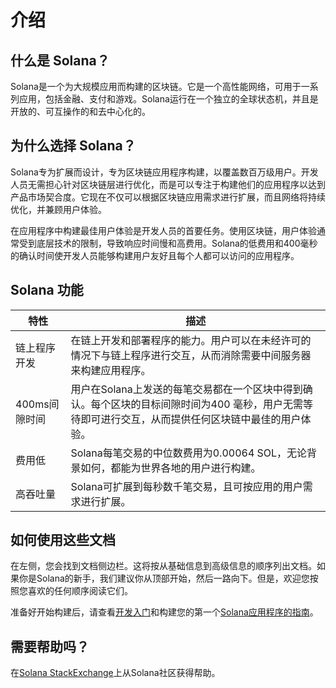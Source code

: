 # 介绍
## 什么是 Solana？
Solana是一个为大规模应用而构建的区块链。它是一个高性能网络，可用于一系列应用，包括金融、支付和游戏。Solana运行在一个独立的全球状态机，并且是开放的、可互操作的和去中心化的。

## 为什么选择 Solana？
Solana专为扩展而设计，专为区块链应用程序构建，以覆盖数百万级用户。开发人员无需担心针对区块链层进行优化，而是可以专注于构建他们的应用程序以达到产品市场契合度。它现在不仅可以根据区块链应用需求进行扩展，而且网络将持续优化，并兼顾用户体验。

在应用程序中构建最佳用户体验是开发人员的首要任务。使用区块链，用户体验通常受到底层技术的限制，导致响应时间慢和高费用。Solana的低费用和400毫秒的确认时间使开发人员能够构建用户友好且每个人都可以访问的应用程序。

## Solana 功能
| 特性        | 描述                                                                              |  
|-----------|---------------------------------------------------------------------------------| 
| 链上程序开发    | 在链上开发和部署程序的能力。用户可以在未经许可的情况下与链上程序进行交互，从而消除需要中间服务器来构建应用程序。                        |
| 400ms间隙时间 | 用户在Solana上发送的每笔交易都在一个区块中得到确认。每个区块的目标间隙时间为400 毫秒，用户无需等待即可进行交互，从而提供任何区块链中最佳的用户体验。 |
| 费用低       | Solana每笔交易的中位数费用为0.00064 SOL，无论背景如何，都能为世界各地的用户进行构建。                             |
| 高吞吐量      | Solana可扩展到每秒数千笔交易，且可按应用的用户需求进行扩展。                                               |

## 如何使用这些文档
在左侧，您会找到文档侧边栏。这将按从基础信息到高级信息的顺序列出文档。如果你是Solana的新手，我们建议你从顶部开始，然后一路向下。但是，欢迎您按照您喜欢的任何顺序阅读它们。

准备好开始构建后，请查看[开发入门](./dev)和构建您的第一个[Solana应用程序的指南](https://solana.com/developers/guides/getstarted/local-rust-hello-world)。

## 需要帮助吗？
在[Solana StackExchange](https://solana.stackexchange.com/)上从Solana社区获得帮助。

